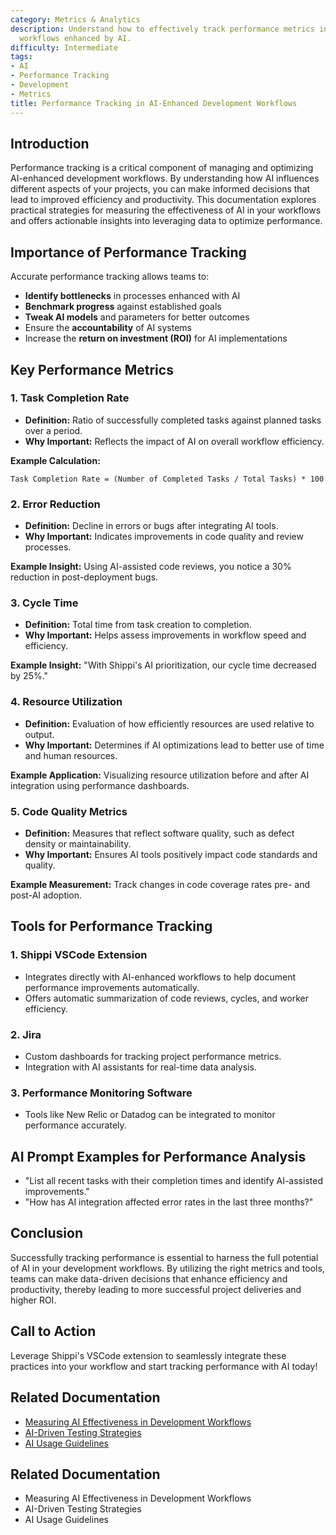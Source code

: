 ```yaml
---
category: Metrics & Analytics
description: Understand how to effectively track performance metrics in development
  workflows enhanced by AI.
difficulty: Intermediate
tags:
- AI
- Performance Tracking
- Development
- Metrics
title: Performance Tracking in AI-Enhanced Development Workflows
---
```


## Introduction

Performance tracking is a critical component of managing and optimizing AI-enhanced development workflows. By understanding how AI influences different aspects of your projects, you can make informed decisions that lead to improved efficiency and productivity. This documentation explores practical strategies for measuring the effectiveness of AI in your workflows and offers actionable insights into leveraging data to optimize performance.

## Importance of Performance Tracking

Accurate performance tracking allows teams to:
- **Identify bottlenecks** in processes enhanced with AI
- **Benchmark progress** against established goals
- **Tweak AI models** and parameters for better outcomes
- Ensure the **accountability** of AI systems 
- Increase the **return on investment (ROI)** for AI implementations

## Key Performance Metrics

### 1. Task Completion Rate
- **Definition:** Ratio of successfully completed tasks against planned tasks over a period.
- **Why Important:** Reflects the impact of AI on overall workflow efficiency.

**Example Calculation:**
```plaintext
Task Completion Rate = (Number of Completed Tasks / Total Tasks) * 100
```

### 2. Error Reduction
- **Definition:** Decline in errors or bugs after integrating AI tools.
- **Why Important:** Indicates improvements in code quality and review processes.

**Example Insight:**
Using AI-assisted code reviews, you notice a 30% reduction in post-deployment bugs.

### 3. Cycle Time
- **Definition:** Total time from task creation to completion.
- **Why Important:** Helps assess improvements in workflow speed and efficiency.

**Example Insight:**
"With Shippi's AI prioritization, our cycle time decreased by 25%."

### 4. Resource Utilization
- **Definition:** Evaluation of how efficiently resources are used relative to output.
- **Why Important:** Determines if AI optimizations lead to better use of time and human resources.

**Example Application:**
Visualizing resource utilization before and after AI integration using performance dashboards.

### 5. Code Quality Metrics
- **Definition:** Measures that reflect software quality, such as defect density or maintainability.
- **Why Important:** Ensures AI tools positively impact code standards and quality.

**Example Measurement:**
Track changes in code coverage rates pre- and post-AI adoption.

## Tools for Performance Tracking

### 1. Shippi VSCode Extension
- Integrates directly with AI-enhanced workflows to help document performance improvements automatically.
- Offers automatic summarization of code reviews, cycles, and worker efficiency.

### 2. Jira
- Custom dashboards for tracking project performance metrics.
- Integration with AI assistants for real-time data analysis.

### 3. Performance Monitoring Software
- Tools like New Relic or Datadog can be integrated to monitor performance accurately.

## AI Prompt Examples for Performance Analysis
- "List all recent tasks with their completion times and identify AI-assisted improvements." 
- "How has AI integration affected error rates in the last three months?"

## Conclusion
Successfully tracking performance is essential to harness the full potential of AI in your development workflows. By utilizing the right metrics and tools, teams can make data-driven decisions that enhance efficiency and productivity, thereby leading to more successful project deliveries and higher ROI.


## Call to Action

Leverage Shippi's VSCode extension to seamlessly integrate these practices into your workflow and start tracking performance with AI today!

## Related Documentation
- [Measuring AI Effectiveness in Development Workflows](/docs/measuring-ai-effectiveness)
- [AI-Driven Testing Strategies](/docs/ai-driven-testing-strategies)
- [AI Usage Guidelines](/docs/ai-usage-guidelines)

## Related Documentation
- Measuring AI Effectiveness in Development Workflows
- AI-Driven Testing Strategies
- AI Usage Guidelines

